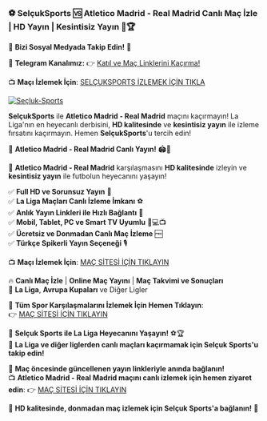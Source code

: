 ### ⚽ **SelçukSports** 🆚 **Atletico Madrid - Real Madrid Canlı Maç İzle | HD Yayın | Kesintisiz Yayın 🎥🏆**

📲 **Bizi Sosyal Medyada Takip Edin!** 🔗

📢 **Telegram Kanalımız:** 👉 [Katıl ve Maç Linklerini Kaçırma!](https://t.me/selcuksportstv_tr)

📺 **Maçı İzlemek İçin**: [SELÇUKSPORTS İZLEMEK İÇİN TIKLA](https://link24.site/Selcuksports)

[![Seçluk-Sports](https://github.com/user-attachments/assets/7b403761-130b-4ca4-b95a-9ebe49bcba28)](https://link24.site/Selcuksports)


**SelçukSports** ile **Atletico Madrid - Real Madrid** maçını kaçırmayın! La Liga'nın en heyecanlı derbisini, **HD kalitesinde** ve **kesintisiz yayın** ile izleme fırsatını kaçırmayın. Hemen **SelçukSports**'u tercih edin!

🎯 **Atletico Madrid - Real Madrid Canlı Yayın!** 🏟️📡

📌 **Atletico Madrid - Real Madrid** karşılaşmasını **HD kalitesinde** izleyin ve **kesintisiz yayın** ile futbolun heyecanını yaşayın!

✅ **Full HD ve Sorunsuz Yayın** 🎥  
✅ **La Liga Maçları Canlı İzleme İmkanı** ⚽  
✅ **Anlık Yayın Linkleri ile Hızlı Bağlantı** 🔄  
✅ **Mobil, Tablet, PC ve Smart TV Uyumlu** 📱💻📺  
✅ **Ücretsiz ve Donmadan Canlı Maç İzleme** 🆓  
✅ **Türkçe Spikerli Yayın Seçeneği** 🎙️

📺 **Maçı İzlemek İçin**: [MAÇ SİTESİ İÇİN TIKLAYIN](https://link24.site/Selcuksports)

🔥 **Canlı Maç İzle** | **Online Maç Yayını** | **Maç Takvimi ve Sonuçları**  
🏅 **La Liga**, **Avrupa Kupaları** ve Diğer Ligler

📌 **Tüm Spor Karşılaşmalarını İzlemek İçin Hemen Tıklayın**:  
👉 [MAÇ SİTESİ İÇİN TIKLAYIN](https://link24.site/Selcuksports)

🚀 **Selçuk Sports ile La Liga Heyecanını Yaşayın!** ⚽🏆  
🏅 **La Liga ve diğer liglerden canlı maçları kaçırmamak için Selçuk Sports'u takip edin!**

📢 **Maç öncesinde güncellenen yayın linkleriyle anında bağlanın!**  
📺 **Atletico Madrid - Real Madrid maçını canlı izlemek için hemen ziyaret edin**: 👉 [MAÇ SİTESİ İÇİN TIKLAYIN](https://link24.site/Selcuksports)

🌟 **HD kalitesinde, donmadan maç izlemek için Selçuk Sports'a bağlanın!** 🎉
